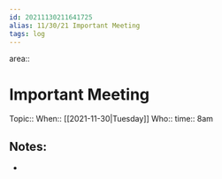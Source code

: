 ```yaml
---
id: 20211130211641725
alias: 11/30/21 Important Meeting
tags: log
---
```

area:: 

# Important Meeting

Topic:: 
When:: [[2021-11-30|Tuesday]]
Who:: 
time:: 8am

## Notes:

- 
